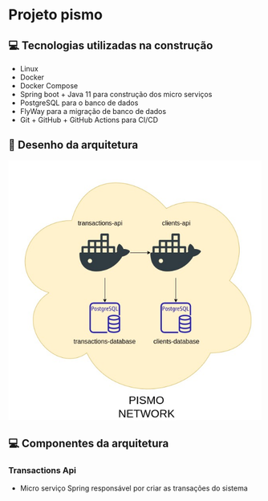 # Projeto pismo

## 💻 Tecnologias utilizadas na construção

* Linux
* Docker
* Docker Compose
* Spring boot + Java 11 para construção dos micro serviços
* PostgreSQL para o banco de dados
* FlyWay para a migração de banco de dados
* Git + GitHub + GitHub Actions para CI/CD

## 📝 Desenho da arquitetura

![arquitetura](desenho.jpg)

## 💻 Componentes da arquitetura

### Transactions Api

* Micro serviço Spring responsável por criar as transações do sistema



